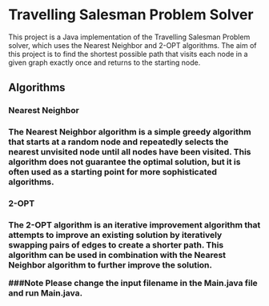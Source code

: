 # Travelling Salesman Problem Solver
 This project is a Java implementation of the Travelling Salesman Problem solver, which uses the Nearest Neighbor and 2-OPT algorithms. The aim of this project is to find the shortest possible path that visits each node in a given graph exactly once and returns to the starting node.

## Algorithms
<h3>Nearest Neighbor<h3>
The Nearest Neighbor algorithm is a simple greedy algorithm that starts at a random node and repeatedly selects the nearest unvisited node until all nodes have been visited. This algorithm does not guarantee the optimal solution, but it is often used as a starting point for more sophisticated algorithms.

<h3>2-OPT<h3>
The 2-OPT algorithm is an iterative improvement algorithm that attempts to improve an existing solution by iteratively swapping pairs of edges to create a shorter path. This algorithm can be used in combination with the Nearest Neighbor algorithm to further improve the solution.
 
 ###Note
Please change the input filename in the Main.java file and run Main.java.
